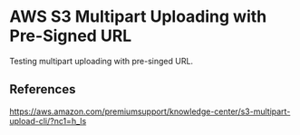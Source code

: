 # AWS S3 Multipart Uploading with Pre-Signed URL
Testing multipart uploading with pre-singed URL.

## References
https://aws.amazon.com/premiumsupport/knowledge-center/s3-multipart-upload-cli/?nc1=h_ls
